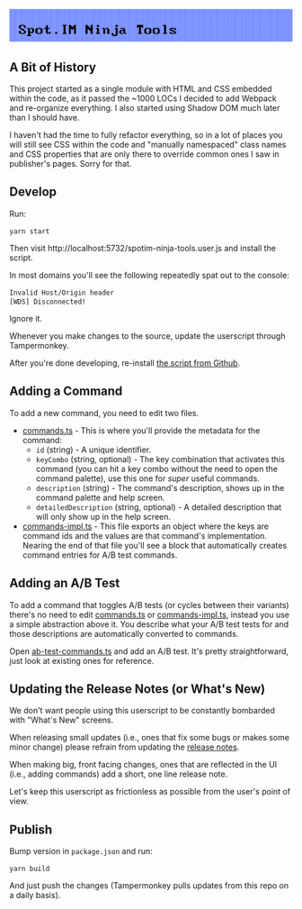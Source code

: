 ![Spot.IM Ninja Tools Logo](./header.png)

## A Bit of History

This project started as a single module with HTML and CSS embedded within the code, as it passed the ~1000 LOCs I decided to add Webpack and re-organize everything. I also started using Shadow DOM much later than I should have.

I haven't had the time to fully refactor everything, so in a lot of places you will still see CSS within the code and "manually namespaced" class names and CSS properties that are only there to override common ones I saw in publisher's pages. Sorry for that.

## Develop

Run:

```
yarn start
```

Then visit http://localhost:5732/spotim-ninja-tools.user.js and install the script.

In most domains you'll see the following repeatedly spat out to the console:

```
Invalid Host/Origin header
[WDS] Disconnected!
```

Ignore it.

Whenever you make changes to the source, update the userscript through Tampermonkey.

After you're done developing, re-install [the script from Github](https://github.com/SpotIM/userscripts/raw/master/spotim-ninja-tools.user.js).

## Adding a Command

To add a new command, you need to edit two files.

- [commands.ts](./src/commands.ts) - This is where you'll provide the metadata for the command:
  - `id` (string) - A unique identifier.
  - `keyCombo` (string, optional) - The key combination that activates this command (you can hit a key combo without the need to open the command palette), use this one for _super_ useful commands.
  - `description` (string) - The command's description, shows up in the command palette and help screen.
  - `detailedDescription` (string, optional) - A detailed description that will only show up in the help screen.
- [commands-impl.ts](./src/commands-impl.ts) - This file exports an object where the keys are command ids and the values are that command's implementation. Nearing the end of that file you'll see a block that automatically creates command entries for A/B test commands.

## Adding an A/B Test

To add a command that toggles A/B tests (or cycles between their variants) there's no need to edit [commands.ts](./src/commands.ts) or [commands-impl.ts](./src/commands-impl.ts), instead you use a simple abstraction above it. You describe what your A/B test tests for and those descriptions are automatically converted to commands.

Open [ab-test-commands.ts](./src/ab-test-commands.ts) and add an A/B test. It's pretty straightforward, just look at existing ones for reference.

## Updating the Release Notes (or What's New)

We don't want people using this userscript to be constantly bombarded with "What's New" screens.

When releasing small updates (i.e., ones that fix some bugs or makes some minor change) please refrain from updating the [release notes](./src/whats-new.ts).

When making big, front facing changes, ones that are reflected in the UI (i.e., adding commands) add a short, one line release note.

Let's keep this userscript as frictionless as possible from the user's point of view.

## Publish

Bump version in `package.json` and run:

```
yarn build
```

And just push the changes (Tampermonkey pulls updates from this repo on a daily basis).
